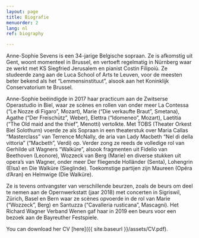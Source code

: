 ```yaml
---
layout: page
title: Biografie
menuorder: 2
lang: nl
ref: biography

---
```

Anne-Sophie Sevens is een 34-jarige Belgische sopraan. Ze is afkomstig uit Gent, woont momenteel in Brussel, en vertoeft regelmatig in Nürnberg waar ze werkt met KS Siegfried Jerusalem en pianist Costin Filipoiù. Ze studeerde zang aan de Luca School of Arts te Leuven, voor de meesten beter bekend als het “Lemmensinstituut”, alsook aan het Koninklijk Conservatorium te Brussel.

Anne-Sophie beëindigde in 2017 haar practicum aan de Zwitserse Operastudio in Biel, waar ze scènes en rollen van onder meer La Contessa (“Le Nozze di Figaro”, Mozart), Marie (“Die verkaufte Braut”, Smetana), Agathe (“Der Freischütz”, Weber), Elettra (“Idomeneo”, Mozart), Laetitia (“The Old maid and the thief”, Menotti) vertolkte. Met TOBS (Theater Orkest Biel Solothurn) voerde ze als Sopraan in een theaterstuk over Maria Callas “Masterclass” van Terrence McNally, de aria van Lady Macbeth “Nel dì della vittoria” (“Macbeth”, Verdi) op. Verder zong ze reeds de volledige rol van Gerhilde uit Wagners “Walküre”, alsook fragmenten uit Fidelio van Beethoven (Leonore), Wozzeck van Berg (Marie) en diverse stukken uit opera’s van Wagner, onder meer Der fliegende Holländer (Senta), Lohengrin (Elsa) en Die Walküre (Sieglinde). Toekomstige partijen zijn Maureen (Opéra d’Aran) en Helmwige (Die Walküre).

Ze is tevens ontvangster van verschillende beurzen, zoals de beurs om deel te nemen aan de Opernwerkstatt (jaar 2018) met concerten in Sigriswil, Zürich, Basel en Bern waar ze scènes opvoerde in de rol van Marie (“Wozzeck”, Berg) en Santuzza (“Cavalleria rusticana”, Mascagni). Het Richard Wagner Verband Wenen gaf haar in 2019 een beurs voor een bezoek aan de Bayreuther Festspiele. 

You can download her CV [here]({{ site.baseurl }}/assets/CV.pdf).

